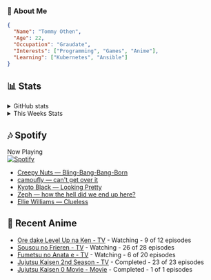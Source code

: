 ### 👋 About Me
```json
{
  "Name": "Tommy Othen",
  "Age": 22,
  "Occupation": "Graudate",
  "Interests": ["Programming", "Games", "Anime"],
  "Learning": ["Kubernetes", "Ansible"]
}
```

## 📊 Stats
<details>
  <summary>GitHub stats</summary>
  <a href="https://github.com/anuraghazra/github-readme-stats">
    <img src="https://github-readme-stats.vercel.app/api?username=tommyothen&show_icons=true&count_private=true&hide=prs,issues">
  </a>
</details>

<details>
  <summary>This Weeks Stats</summary>
  <a href="https://github.com/anuraghazra/github-readme-stats">
    <img src="https://github-readme-stats.vercel.app/api/wakatime?username=tommyothen&cache_seconds=1800&custom_title=Top%20Languages">
  </a>
</details>

## 🎶 Spotify
Now Playing\
[![Spotify](https://novatorem-dasushiasian.vercel.app/api/spotify)](https://open.spotify.com/user/g90805640970)
<!-- LASTFM:START -->
* [Creepy Nuts — Bling-Bang-Bang-Born](https://www.last.fm/music/Creepy+Nuts/_/Bling-Bang-Bang-Born)
* [camoufly — can&#39;t get over it](https://www.last.fm/music/camoufly/_/can%27t+get+over+it)
* [Kyoto Black — Looking Pretty](https://www.last.fm/music/Kyoto+Black/_/Looking+Pretty)
* [Zeph — how the hell did we end up here?](https://www.last.fm/music/Zeph/_/how+the+hell+did+we+end+up+here%3F)
* [Ellie Williams — Clueless](https://www.last.fm/music/Ellie+Williams/_/Clueless)<!-- LASTFM:END -->

## 🗻 Recent Anime
<!-- ANIME-LIST:START -->
* [Ore dake Level Up na Ken - TV](https://myanimelist.net/anime/52299/Ore_dake_Level_Up_na_Ken) - Watching - 9 of 12 episodes
* [Sousou no Frieren - TV](https://myanimelist.net/anime/52991/Sousou_no_Frieren) - Watching - 26 of 28 episodes
* [Fumetsu no Anata e - TV](https://myanimelist.net/anime/41025/Fumetsu_no_Anata_e) - Watching - 6 of 20 episodes
* [Jujutsu Kaisen 2nd Season - TV](https://myanimelist.net/anime/51009/Jujutsu_Kaisen_2nd_Season) - Completed - 23 of 23 episodes
* [Jujutsu Kaisen 0 Movie - Movie](https://myanimelist.net/anime/48561/Jujutsu_Kaisen_0_Movie) - Completed - 1 of 1 episodes<!-- ANIME-LIST:END -->
